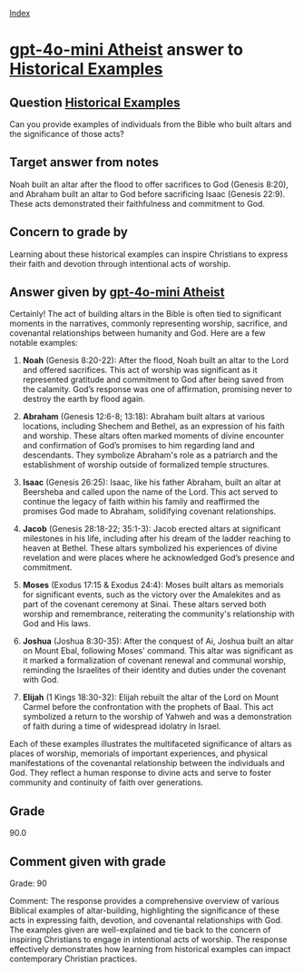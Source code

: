 
[Index](../../index.md)
# [gpt-4o-mini Atheist](../../answering_models/gpt-4o-mini_Atheist.md) answer to [Historical Examples](../../questions/Historical_Examples.md)

## Question [Historical Examples](../../questions/Historical_Examples.md)
Can you provide examples of individuals from the Bible who built altars and the significance of those acts?

## Target answer from notes
Noah built an altar after the flood to offer sacrifices to God (Genesis 8:20), and Abraham built an altar to God before sacrificing Isaac (Genesis 22:9). These acts demonstrated their faithfulness and commitment to God.

## Concern to grade by
Learning about these historical examples can inspire Christians to express their faith and devotion through intentional acts of worship.

## Answer given by [gpt-4o-mini Atheist](../../answering_models/gpt-4o-mini_Atheist.md)
Certainly! The act of building altars in the Bible is often tied to significant moments in the narratives, commonly representing worship, sacrifice, and covenantal relationships between humanity and God. Here are a few notable examples:

1. **Noah** (Genesis 8:20-22): After the flood, Noah built an altar to the Lord and offered sacrifices. This act of worship was significant as it represented gratitude and commitment to God after being saved from the calamity. God’s response was one of affirmation, promising never to destroy the earth by flood again.

2. **Abraham** (Genesis 12:6-8; 13:18): Abraham built altars at various locations, including Shechem and Bethel, as an expression of his faith and worship. These altars often marked moments of divine encounter and confirmation of God’s promises to him regarding land and descendants. They symbolize Abraham's role as a patriarch and the establishment of worship outside of formalized temple structures.

3. **Isaac** (Genesis 26:25): Isaac, like his father Abraham, built an altar at Beersheba and called upon the name of the Lord. This act served to continue the legacy of faith within his family and reaffirmed the promises God made to Abraham, solidifying covenant relationships.

4. **Jacob** (Genesis 28:18-22; 35:1-3): Jacob erected altars at significant milestones in his life, including after his dream of the ladder reaching to heaven at Bethel. These altars symbolized his experiences of divine revelation and were places where he acknowledged God’s presence and commitment.

5. **Moses** (Exodus 17:15 & Exodus 24:4): Moses built altars as memorials for significant events, such as the victory over the Amalekites and as part of the covenant ceremony at Sinai. These altars served both worship and remembrance, reiterating the community's relationship with God and His laws.

6. **Joshua** (Joshua 8:30-35): After the conquest of Ai, Joshua built an altar on Mount Ebal, following Moses' command. This altar was significant as it marked a formalization of covenant renewal and communal worship, reminding the Israelites of their identity and duties under the covenant with God.

7. **Elijah** (1 Kings 18:30-32): Elijah rebuilt the altar of the Lord on Mount Carmel before the confrontation with the prophets of Baal. This act symbolized a return to the worship of Yahweh and was a demonstration of faith during a time of widespread idolatry in Israel.

Each of these examples illustrates the multifaceted significance of altars as places of worship, memorials of important experiences, and physical manifestations of the covenantal relationship between the individuals and God. They reflect a human response to divine acts and serve to foster community and continuity of faith over generations.

## Grade
90.0

## Comment given with grade
Grade: 90

Comment: The response provides a comprehensive overview of various Biblical examples of altar-building, highlighting the significance of these acts in expressing faith, devotion, and covenantal relationships with God. The examples given are well-explained and tie back to the concern of inspiring Christians to engage in intentional acts of worship. The response effectively demonstrates how learning from historical examples can impact contemporary Christian practices.
